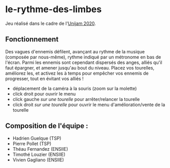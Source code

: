 # le-rythme-des-limbes

Jeu réalisé dans le cadre de l'[Unijam 2020](https://unijam.telecom-sudparis.eu).

## Fonctionnement

Des vagues d'ennemis défilent, avançant au rythme de la musique (composée par nous-même), rythme indiqué par un métronome en bas de l'écran. Parmi les ennemis sont cependant dispersés des anges, alliés qu'il faut épargner, et amener jusqu'au bout du niveau.
Placez vos tourelles, améliorez les, et activez les à temps pour empêcher vos ennemis de progresser, tout en évitant vos alliés !

- déplacement de la caméra à la souris (zoom sur la molette)
- click droit pour ouvrir le menu
- click gauche *sur une tourelle* pour arrêter/relancer la tourelle
- click droit *sur une tourelle* pour ouvrir le menu d'amélioration/vente de la tourelle


## Composition de l'équipe : 
- Hadrien Guelque (TSP)
- Pierre Pollet (TSP)
- Théau Fernandez (ENSIIE)
- Timothé Louzier (ENSIIE)
- Vivien Gagliano (ENSIIE)

